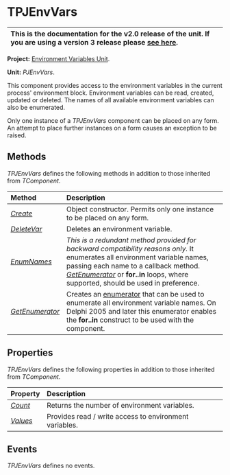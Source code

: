 <a href='Hidden comment: 
$Rev$
$Date$
'></a>

# TPJEnvVars #

| This is the documentation for the **v2.0** release of the unit. If you are using a **version 3** release please [see here](http://wiki.delphidabbler.com/index.php/Docs/TPJEnvVars). |
|:-------------------------------------------------------------------------------------------------------------------------------------------------------------------------------------|

**Project:** [Environment Variables Unit](EnvironmentVariablesUnit.md).

**Unit:** _PJEnvVars_.

This component provides access to the environment variables in the current process' environment block. Environment variables can be read, created, updated or deleted. The names of all available environment variables can also be enumerated.

Only one instance of a _TPJEnvVars_ component can be placed on any form. An attempt to place further instances on a form causes an exception to be raised.

## Methods ##

_TPJEnvVars_ defines the following methods in addition to those inherited from
_TComponent_.

| **Method** | **Description** |
|:-----------|:----------------|
| _[Create](TPJEnvVarsCreate.md)_ | Object constructor. Permits only one instance to be placed on any form. |
| _[DeleteVar](TPJEnvVarsDeleteVar.md)_ | Deletes an environment variable. |
| _[EnumNames](TPJEnvVarsEnumNames.md)_ | _This is a redundant method provided for backward compatibility reasons only._ It enumerates all environment variable names, passing each name to a callback method. _[GetEnumerator](TPJEnvVarsGetEnumerator.md)_ or <strong>for..in</strong> loops, where supported, should be used in preference. |
| _[GetEnumerator](TPJEnvVarsGetEnumerator.md)_ | Creates an [enumerator](TPJEnvVarsEnumerator.md) that can be used to enumerate all environment variable names. On Delphi 2005 and later this enumerator enables the <strong>for..in</strong> construct to be used with the component. |


## Properties ##

_TPJEnvVars_ defines the following properties in addition to those inherited from _TComponent_.

| **Property** | **Description** |
|:-------------|:----------------|
| _[Count](TPJEnvVarsCount.md)_ | Returns the number of environment variables. |
| _[Values](TPJEnvVarsValues.md)_ | Provides read / write access to environment variables. |

## Events ##

_TPJEnvVars_ defines no events.